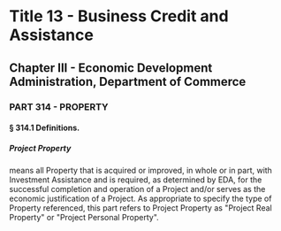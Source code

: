 
# Title 13 - Business Credit and Assistance
## Chapter III - Economic Development Administration, Department of Commerce
### PART 314 - PROPERTY
#### § 314.1 Definitions.
##### Project Property

means all Property that is acquired or improved, in whole or in part, with Investment Assistance and is required, as determined by EDA, for the successful completion and operation of a Project and/or serves as the economic justification of a Project. As appropriate to specify the type of Property referenced, this part refers to Project Property as "Project Real Property" or "Project Personal Property".
